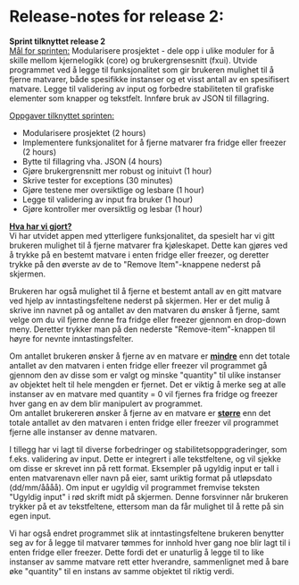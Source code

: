 **Release-notes for release 2:**
=
**Sprint tilknyttet release 2**  
<u>Mål for sprinten:</u> Modularisere prosjektet - dele opp i ulike moduler for å skille mellom kjernelogikk (core) og brukergrensesnitt (fxui). Utvide programmet ved å legge til funksjonalitet som gir brukeren mulighet til å fjerne matvarer, både spesifikke instanser og et visst antall av en spesifisert matvare. Legge til validering av input og forbedre stabiliteten til grafiske elementer som knapper og tekstfelt. Innføre bruk av JSON til fillagring. 

<u>Oppgaver tilknyttet sprinten:</u>  
* Modularisere prosjektet (2 hours)
* Implementere funksjonalitet for å fjerne matvarer fra fridge eller freezer (2 hours)
* Bytte til fillagring vha. JSON (4 hours)
* Gjøre brukergrensnitt mer robust og inituivt (1 hour)
* Skrive tester for exceptions (30 minutes)
* Gjøre testene mer oversiktlige og lesbare (1 hour)
* Legge til validering av input fra bruker (1 hour)
* Gjøre kontroller mer oversiktlig og lesbar (1 hour)

<u>**Hva har vi gjort?**</u>  
Vi har utvidet appen med ytterligere funksjonalitet, da spesielt har vi gitt brukeren mulighet til å fjerne matvarer fra kjøleskapet. Dette kan gjøres ved å trykke på en bestemt matvare i enten fridge eller freezer, og deretter trykke på den øverste av de to "Remove Item"-knappene nederst på skjermen. 

Brukeren har også mulighet til å fjerne et bestemt antall av en gitt matvare ved hjelp av inntastingsfeltene nederst på skjermen. Her er det mulig å skrive inn navnet på og antallet av den matvaren du ønsker å fjerne, samt velge om du vil fjerne denne fra fridge eller freezer gjennom en drop-down meny. Deretter trykker man på den nederste "Remove-item"-knappen til høyre for nevnte inntastingsfelter. 

Om antallet brukeren ønsker å fjerne av en matvare er <u>**mindre**</u> enn det totale antallet av den matvaren i enten fridge eller freezer vil programmet gå gjennom den av disse som er valgt og minske "quantity" til ulike instanser av objektet helt til hele mengden er fjernet. Det er viktig å merke seg at alle instanser av en matvare med quantity = 0 vil fjernes fra fridge og freezer hver gang en av dem blir manipulert av programmet.  
Om antallet brukereren ønsker å fjerne av en matvare er <u>**større**</u> enn det totale antallet av den matvaren i enten fridge eller freezer vil programmet fjerne alle instanser av denne matvaren. 

I tillegg har vi lagt til diverse forbedringer og stabilitetsoppgraderinger, som f.eks. validering av input. Dette er integrert i alle tekstfeltene, og vil sjekke om disse er skrevet inn på rett format. Eksempler på ugyldig input er tall i enten matvarenavn eller navn på eier, samt uriktig format på utløpsdato (dd/mm/åååå). Om input er ugyldig vil programmet fremvise teksten "Ugyldig input" i rød skrift midt på skjermen. Denne forsvinner når brukeren trykker på et av tekstfeltene, ettersom man da får mulighet til å rette på sin egen input. 

Vi har også endret programmet slik at inntastingsfeltene brukeren benytter seg av for å legge til matvarer tømmes for innhold hver gang noe blir lagt til i enten fridge eller freezer. Dette fordi det er unaturlig å legge til to like instanser av samme matvare rett etter hverandre, sammenlignet med å bare øke "quantity" til en instans av samme objektet til riktig verdi. 


